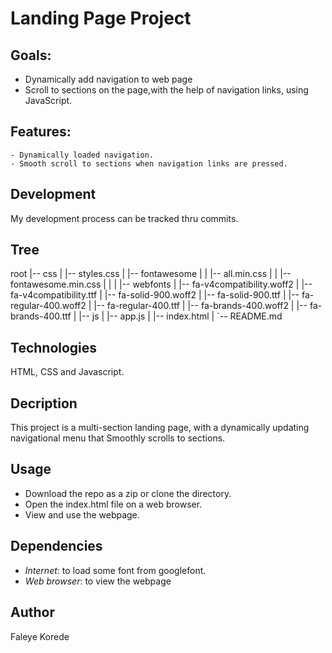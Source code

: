 # Landing Page Project
  
## Goals:
- Dynamically add navigation to web page
- Scroll to sections on the page,with the help of navigation links, using JavaScript.


## Features:
    - Dynamically loaded navigation.
    - Smooth scroll to sections when navigation links are pressed.
    
    
## Development
My development process can be tracked thru commits.


## Tree
root
|-- css
|   |-- styles.css
|   |-- fontawesome
|   |   |-- all.min.css
|   |   |-- fontawesome.min.css
|   |
|   |-- webfonts
|       |-- fa-v4compatibility.woff2
|       |-- fa-v4compatibility.ttf
|       |-- fa-solid-900.woff2
|       |-- fa-solid-900.ttf
|       |-- fa-regular-400.woff2
|       |-- fa-regular-400.ttf
|       |-- fa-brands-400.woff2
|       |-- fa-brands-400.ttf
|
|-- js
|   |-- app.js
|
|-- index.html
|
`-- README.md


## Technologies
HTML, CSS and Javascript.


## Decription
This project is a multi-section landing page, with a dynamically updating navigational menu that Smoothly scrolls to sections.


## Usage
- Download the repo as a zip or clone the directory.
- Open the index.html file on a web browser.
- View and use the webpage.


## Dependencies
- *Internet*: to load some font from googlefont.
- *Web browser*: to view the webpage


## Author
Faleye Korede
